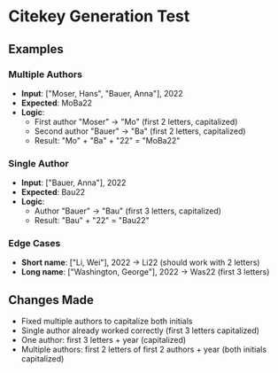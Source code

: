 # Citekey Generation Test

## Examples

### Multiple Authors
- **Input**: ["Moser, Hans", "Bauer, Anna"], 2022
- **Expected**: MoBa22
- **Logic**:
  - First author "Moser" → "Mo" (first 2 letters, capitalized)
  - Second author "Bauer" → "Ba" (first 2 letters, capitalized)
  - Result: "Mo" + "Ba" + "22" = "MoBa22"

### Single Author
- **Input**: ["Bauer, Anna"], 2022
- **Expected**: Bau22
- **Logic**:
  - Author "Bauer" → "Bau" (first 3 letters, capitalized)
  - Result: "Bau" + "22" = "Bau22"

### Edge Cases
- **Short name**: ["Li, Wei"], 2022 → Li22 (should work with 2 letters)
- **Long name**: ["Washington, George"], 2022 → Was22 (first 3 letters)

## Changes Made
- Fixed multiple authors to capitalize both initials
- Single author already worked correctly (first 3 letters capitalized)
- One author: first 3 letters + year (capitalized)
- Multiple authors: first 2 letters of first 2 authors + year (both initials capitalized)